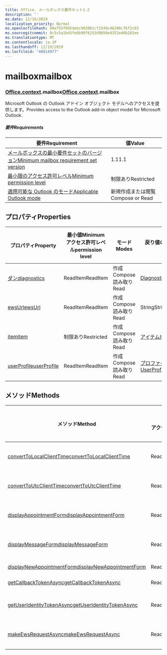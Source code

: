 ```yaml
---
title: Office. メールボックス要件セット1.2
description: ''
ms.date: 12/16/2019
localization_priority: Normal
ms.openlocfilehash: 99e755f995debc992001cf2549c46290c76f2c03
ms.sourcegitcommit: 8c5c5a1bd3fe8b90f6253d9850e9352ed0b283ee
ms.translationtype: MT
ms.contentlocale: ja-JP
ms.lasthandoff: 12/19/2019
ms.locfileid: "40814977"
---
```

# <a name="mailbox"></a><span data-ttu-id="f1835-102">mailbox</span><span class="sxs-lookup"><span data-stu-id="f1835-102">mailbox</span></span>

### <a name="officeofficemdcontextofficecontextmdmailbox"></a><span data-ttu-id="f1835-103">[Office](office.md)[.context](office.context.md).mailbox</span><span class="sxs-lookup"><span data-stu-id="f1835-103">[Office](office.md)[.context](office.context.md).mailbox</span></span>

<span data-ttu-id="f1835-104">Microsoft Outlook の Outlook アドイン オブジェクト モデルへのアクセスを提供します。</span><span class="sxs-lookup"><span data-stu-id="f1835-104">Provides access to the Outlook add-in object model for Microsoft Outlook.</span></span>

##### <a name="requirements"></a><span data-ttu-id="f1835-105">要件</span><span class="sxs-lookup"><span data-stu-id="f1835-105">Requirements</span></span>

|<span data-ttu-id="f1835-106">要件</span><span class="sxs-lookup"><span data-stu-id="f1835-106">Requirement</span></span>| <span data-ttu-id="f1835-107">値</span><span class="sxs-lookup"><span data-stu-id="f1835-107">Value</span></span>|
|---|---|
|[<span data-ttu-id="f1835-108">メールボックスの最小要件セットのバージョン</span><span class="sxs-lookup"><span data-stu-id="f1835-108">Minimum mailbox requirement set version</span></span>](../../requirement-sets/outlook-api-requirement-sets.md)| <span data-ttu-id="f1835-109">1.1</span><span class="sxs-lookup"><span data-stu-id="f1835-109">1.1</span></span>|
|[<span data-ttu-id="f1835-110">最小限のアクセス許可レベル</span><span class="sxs-lookup"><span data-stu-id="f1835-110">Minimum permission level</span></span>](/outlook/add-ins/understanding-outlook-add-in-permissions)| <span data-ttu-id="f1835-111">制限あり</span><span class="sxs-lookup"><span data-stu-id="f1835-111">Restricted</span></span>|
|[<span data-ttu-id="f1835-112">適用可能な Outlook のモード</span><span class="sxs-lookup"><span data-stu-id="f1835-112">Applicable Outlook mode</span></span>](/outlook/add-ins/#extension-points)| <span data-ttu-id="f1835-113">新規作成または閲覧</span><span class="sxs-lookup"><span data-stu-id="f1835-113">Compose or Read</span></span>|

## <a name="properties"></a><span data-ttu-id="f1835-114">プロパティ</span><span class="sxs-lookup"><span data-stu-id="f1835-114">Properties</span></span>

| <span data-ttu-id="f1835-115">プロパティ</span><span class="sxs-lookup"><span data-stu-id="f1835-115">Property</span></span> | <span data-ttu-id="f1835-116">最小値</span><span class="sxs-lookup"><span data-stu-id="f1835-116">Minimum</span></span><br><span data-ttu-id="f1835-117">アクセス許可レベル</span><span class="sxs-lookup"><span data-stu-id="f1835-117">permission level</span></span> | <span data-ttu-id="f1835-118">モード</span><span class="sxs-lookup"><span data-stu-id="f1835-118">Modes</span></span> | <span data-ttu-id="f1835-119">戻り値の種類</span><span class="sxs-lookup"><span data-stu-id="f1835-119">Return type</span></span> | <span data-ttu-id="f1835-120">最小値</span><span class="sxs-lookup"><span data-stu-id="f1835-120">Minimum</span></span><br><span data-ttu-id="f1835-121">要件セット</span><span class="sxs-lookup"><span data-stu-id="f1835-121">requirement set</span></span> |
|---|---|---|---|:---:|
| [<span data-ttu-id="f1835-122">ダン</span><span class="sxs-lookup"><span data-stu-id="f1835-122">diagnostics</span></span>](office.context.mailbox.diagnostics.md) | <span data-ttu-id="f1835-123">ReadItem</span><span class="sxs-lookup"><span data-stu-id="f1835-123">ReadItem</span></span> | <span data-ttu-id="f1835-124">作成</span><span class="sxs-lookup"><span data-stu-id="f1835-124">Compose</span></span><br><span data-ttu-id="f1835-125">読み取り</span><span class="sxs-lookup"><span data-stu-id="f1835-125">Read</span></span> | [<span data-ttu-id="f1835-126">Diagnostics</span><span class="sxs-lookup"><span data-stu-id="f1835-126">Diagnostics</span></span>](/javascript/api/outlook/office.diagnostics?view=outlook-js-1.2) | [<span data-ttu-id="f1835-127">1.1</span><span class="sxs-lookup"><span data-stu-id="f1835-127">1.1</span></span>](../requirement-set-1.1/outlook-requirement-set-1.1.md) |
| [<span data-ttu-id="f1835-128">ewsUrl</span><span class="sxs-lookup"><span data-stu-id="f1835-128">ewsUrl</span></span>](/javascript/api/outlook/office.mailbox?view=outlook-js-1.2#ewsurl) | <span data-ttu-id="f1835-129">ReadItem</span><span class="sxs-lookup"><span data-stu-id="f1835-129">ReadItem</span></span> | <span data-ttu-id="f1835-130">作成</span><span class="sxs-lookup"><span data-stu-id="f1835-130">Compose</span></span><br><span data-ttu-id="f1835-131">読み取り</span><span class="sxs-lookup"><span data-stu-id="f1835-131">Read</span></span> | <span data-ttu-id="f1835-132">String</span><span class="sxs-lookup"><span data-stu-id="f1835-132">String</span></span> | [<span data-ttu-id="f1835-133">1.1</span><span class="sxs-lookup"><span data-stu-id="f1835-133">1.1</span></span>](../requirement-set-1.1/outlook-requirement-set-1.1.md) |
| [<span data-ttu-id="f1835-134">item</span><span class="sxs-lookup"><span data-stu-id="f1835-134">item</span></span>](office.context.mailbox.item.md) | <span data-ttu-id="f1835-135">制限あり</span><span class="sxs-lookup"><span data-stu-id="f1835-135">Restricted</span></span> | <span data-ttu-id="f1835-136">作成</span><span class="sxs-lookup"><span data-stu-id="f1835-136">Compose</span></span><br><span data-ttu-id="f1835-137">読み取り</span><span class="sxs-lookup"><span data-stu-id="f1835-137">Read</span></span> | [<span data-ttu-id="f1835-138">アイテム</span><span class="sxs-lookup"><span data-stu-id="f1835-138">Item</span></span>](/javascript/api/outlook/office.item?view=outlook-js-1.2) | [<span data-ttu-id="f1835-139">1.1</span><span class="sxs-lookup"><span data-stu-id="f1835-139">1.1</span></span>](../requirement-set-1.1/outlook-requirement-set-1.1.md) |
| [<span data-ttu-id="f1835-140">userProfile</span><span class="sxs-lookup"><span data-stu-id="f1835-140">userProfile</span></span>](office.context.mailbox.userProfile.md) | <span data-ttu-id="f1835-141">ReadItem</span><span class="sxs-lookup"><span data-stu-id="f1835-141">ReadItem</span></span> | <span data-ttu-id="f1835-142">作成</span><span class="sxs-lookup"><span data-stu-id="f1835-142">Compose</span></span><br><span data-ttu-id="f1835-143">読み取り</span><span class="sxs-lookup"><span data-stu-id="f1835-143">Read</span></span> | [<span data-ttu-id="f1835-144">プロファイル</span><span class="sxs-lookup"><span data-stu-id="f1835-144">UserProfile</span></span>](/javascript/api/outlook/office.userprofile?view=outlook-js-1.2) | [<span data-ttu-id="f1835-145">1.1</span><span class="sxs-lookup"><span data-stu-id="f1835-145">1.1</span></span>](../requirement-set-1.1/outlook-requirement-set-1.1.md) |

## <a name="methods"></a><span data-ttu-id="f1835-146">メソッド</span><span class="sxs-lookup"><span data-stu-id="f1835-146">Methods</span></span>

| <span data-ttu-id="f1835-147">メソッド</span><span class="sxs-lookup"><span data-stu-id="f1835-147">Method</span></span> | <span data-ttu-id="f1835-148">最小値</span><span class="sxs-lookup"><span data-stu-id="f1835-148">Minimum</span></span><br><span data-ttu-id="f1835-149">アクセス許可レベル</span><span class="sxs-lookup"><span data-stu-id="f1835-149">permission level</span></span> | <span data-ttu-id="f1835-150">モード</span><span class="sxs-lookup"><span data-stu-id="f1835-150">Modes</span></span> | <span data-ttu-id="f1835-151">最小値</span><span class="sxs-lookup"><span data-stu-id="f1835-151">Minimum</span></span><br><span data-ttu-id="f1835-152">要件セット</span><span class="sxs-lookup"><span data-stu-id="f1835-152">requirement set</span></span> |
|---|---|---|:---:|
| [<span data-ttu-id="f1835-153">convertToLocalClientTime</span><span class="sxs-lookup"><span data-stu-id="f1835-153">convertToLocalClientTime</span></span>](/javascript/api/outlook/office.mailbox?view=outlook-js-1.2#converttolocalclienttime-timevalue-) | <span data-ttu-id="f1835-154">ReadItem</span><span class="sxs-lookup"><span data-stu-id="f1835-154">ReadItem</span></span> | <span data-ttu-id="f1835-155">作成</span><span class="sxs-lookup"><span data-stu-id="f1835-155">Compose</span></span><br><span data-ttu-id="f1835-156">読み取り</span><span class="sxs-lookup"><span data-stu-id="f1835-156">Read</span></span> | [<span data-ttu-id="f1835-157">1.1</span><span class="sxs-lookup"><span data-stu-id="f1835-157">1.1</span></span>](../requirement-set-1.1/outlook-requirement-set-1.1.md) |
| [<span data-ttu-id="f1835-158">convertToUtcClientTime</span><span class="sxs-lookup"><span data-stu-id="f1835-158">convertToUtcClientTime</span></span>](/javascript/api/outlook/office.mailbox?view=outlook-js-1.2#converttoutcclienttime-input-) | <span data-ttu-id="f1835-159">ReadItem</span><span class="sxs-lookup"><span data-stu-id="f1835-159">ReadItem</span></span> | <span data-ttu-id="f1835-160">作成</span><span class="sxs-lookup"><span data-stu-id="f1835-160">Compose</span></span><br><span data-ttu-id="f1835-161">読み取り</span><span class="sxs-lookup"><span data-stu-id="f1835-161">Read</span></span> | [<span data-ttu-id="f1835-162">1.1</span><span class="sxs-lookup"><span data-stu-id="f1835-162">1.1</span></span>](../requirement-set-1.1/outlook-requirement-set-1.1.md) |
| [<span data-ttu-id="f1835-163">displayAppointmentForm</span><span class="sxs-lookup"><span data-stu-id="f1835-163">displayAppointmentForm</span></span>](/javascript/api/outlook/office.mailbox?view=outlook-js-1.2#displayappointmentform-itemid-) | <span data-ttu-id="f1835-164">ReadItem</span><span class="sxs-lookup"><span data-stu-id="f1835-164">ReadItem</span></span> | <span data-ttu-id="f1835-165">作成</span><span class="sxs-lookup"><span data-stu-id="f1835-165">Compose</span></span><br><span data-ttu-id="f1835-166">読み取り</span><span class="sxs-lookup"><span data-stu-id="f1835-166">Read</span></span> | [<span data-ttu-id="f1835-167">1.1</span><span class="sxs-lookup"><span data-stu-id="f1835-167">1.1</span></span>](../requirement-set-1.1/outlook-requirement-set-1.1.md) |
| [<span data-ttu-id="f1835-168">displayMessageForm</span><span class="sxs-lookup"><span data-stu-id="f1835-168">displayMessageForm</span></span>](/javascript/api/outlook/office.mailbox?view=outlook-js-1.2#displaymessageform-itemid-) | <span data-ttu-id="f1835-169">ReadItem</span><span class="sxs-lookup"><span data-stu-id="f1835-169">ReadItem</span></span> | <span data-ttu-id="f1835-170">作成</span><span class="sxs-lookup"><span data-stu-id="f1835-170">Compose</span></span><br><span data-ttu-id="f1835-171">読み取り</span><span class="sxs-lookup"><span data-stu-id="f1835-171">Read</span></span> | [<span data-ttu-id="f1835-172">1.1</span><span class="sxs-lookup"><span data-stu-id="f1835-172">1.1</span></span>](../requirement-set-1.1/outlook-requirement-set-1.1.md) |
| [<span data-ttu-id="f1835-173">displayNewAppointmentForm</span><span class="sxs-lookup"><span data-stu-id="f1835-173">displayNewAppointmentForm</span></span>](/javascript/api/outlook/office.mailbox?view=outlook-js-1.2#displaynewappointmentform-parameters-) | <span data-ttu-id="f1835-174">ReadItem</span><span class="sxs-lookup"><span data-stu-id="f1835-174">ReadItem</span></span> | <span data-ttu-id="f1835-175">読み取り</span><span class="sxs-lookup"><span data-stu-id="f1835-175">Read</span></span> | [<span data-ttu-id="f1835-176">1.1</span><span class="sxs-lookup"><span data-stu-id="f1835-176">1.1</span></span>](../requirement-set-1.1/outlook-requirement-set-1.1.md) |
| [<span data-ttu-id="f1835-177">getCallbackTokenAsync</span><span class="sxs-lookup"><span data-stu-id="f1835-177">getCallbackTokenAsync</span></span>](/javascript/api/outlook/office.mailbox?view=outlook-js-1.2#getcallbacktokenasync-callback--usercontext-) | <span data-ttu-id="f1835-178">ReadItem</span><span class="sxs-lookup"><span data-stu-id="f1835-178">ReadItem</span></span> | <span data-ttu-id="f1835-179">読み取り</span><span class="sxs-lookup"><span data-stu-id="f1835-179">Read</span></span> | [<span data-ttu-id="f1835-180">1.1</span><span class="sxs-lookup"><span data-stu-id="f1835-180">1.1</span></span>](../requirement-set-1.1/outlook-requirement-set-1.1.md) |
| [<span data-ttu-id="f1835-181">getUserIdentityTokenAsync</span><span class="sxs-lookup"><span data-stu-id="f1835-181">getUserIdentityTokenAsync</span></span>](/javascript/api/outlook/office.mailbox?view=outlook-js-1.2#getuseridentitytokenasync-callback--usercontext-) | <span data-ttu-id="f1835-182">ReadItem</span><span class="sxs-lookup"><span data-stu-id="f1835-182">ReadItem</span></span> | <span data-ttu-id="f1835-183">作成</span><span class="sxs-lookup"><span data-stu-id="f1835-183">Compose</span></span><br><span data-ttu-id="f1835-184">読み取り</span><span class="sxs-lookup"><span data-stu-id="f1835-184">Read</span></span> | [<span data-ttu-id="f1835-185">1.1</span><span class="sxs-lookup"><span data-stu-id="f1835-185">1.1</span></span>](../requirement-set-1.1/outlook-requirement-set-1.1.md) |
| [<span data-ttu-id="f1835-186">makeEwsRequestAsync</span><span class="sxs-lookup"><span data-stu-id="f1835-186">makeEwsRequestAsync</span></span>](/javascript/api/outlook/office.mailbox?view=outlook-js-1.2#makeewsrequestasync-data--callback--usercontext-) | <span data-ttu-id="f1835-187">ReadWriteMailbox</span><span class="sxs-lookup"><span data-stu-id="f1835-187">ReadWriteMailbox</span></span> | <span data-ttu-id="f1835-188">作成</span><span class="sxs-lookup"><span data-stu-id="f1835-188">Compose</span></span><br><span data-ttu-id="f1835-189">読み取り</span><span class="sxs-lookup"><span data-stu-id="f1835-189">Read</span></span> | [<span data-ttu-id="f1835-190">1.1</span><span class="sxs-lookup"><span data-stu-id="f1835-190">1.1</span></span>](../requirement-set-1.1/outlook-requirement-set-1.1.md) |
